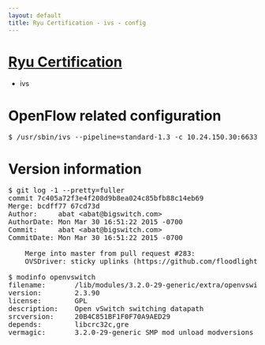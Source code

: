```yaml
---
layout: default
title: Ryu Certification - ivs - config
---
```

# [Ryu Certification](http://osrg.github.io/ryu/certification.html)
* ivs

# OpenFlow related configuration
<pre>
$ /usr/sbin/ivs --pipeline=standard-1.3 -c 10.24.150.30:6633 --dpid 0000000000000001 -i eth21 -i eth22 -i eth23
</pre>

# Version information
<pre>
$ git log -1 --pretty=fuller
commit 7c405a72f3e4f208d9b8ea024c85bfb88c14eb69
Merge: bcdff77 67cd73d
Author:     abat &lt;abat@bigswitch.com&gt;
AuthorDate: Mon Mar 30 16:51:22 2015 -0700
Commit:     abat &lt;abat@bigswitch.com&gt;
CommitDate: Mon Mar 30 16:51:22 2015 -0700

    Merge into master from pull request #283:
    OVSDriver: sticky uplinks (https://github.com/floodlight/ivs/pull/283)

$ modinfo openvswitch
filename:       /lib/modules/3.2.0-29-generic/extra/openvswitch.ko
version:        2.3.90
license:        GPL
description:    Open vSwitch switching datapath
srcversion:     20B4C851BF1F0F70A9AED29
depends:        libcrc32c,gre
vermagic:       3.2.0-29-generic SMP mod_unload modversions 
</pre>
